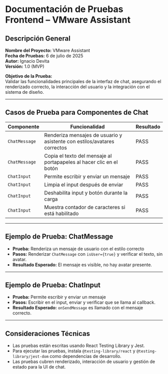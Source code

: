 # Documentación de Pruebas Frontend – VMware Assistant

## Descripción General

**Nombre del Proyecto:** VMware Assistant  
**Fecha de Pruebas:** 6 de julio de 2025  
**Autor:** Ignacio Devita  
**Versión:** 1.0 (MVP)

**Objetivo de la Prueba:**  
Validar las funcionalidades principales de la interfaz de chat, asegurando el renderizado correcto, la interacción del usuario y la integración con el sistema de diseño.

---

## Casos de Prueba para Componentes de Chat

| **Componente**   | **Funcionalidad**                                                    | **Resultado** |
|------------------|---------------------------------------------------------------------|--------------|
| `ChatMessage`    | Renderiza mensajes de usuario y asistente con estilos/avatares correctos | PASS         |
| `ChatMessage`    | Copia el texto del mensaje al portapapeles al hacer clic en el botón    | PASS         |
| `ChatInput`      | Permite escribir y enviar un mensaje                                   | PASS         |
| `ChatInput`      | Limpia el input después de enviar                                      | PASS         |
| `ChatInput`      | Deshabilita input y botón durante la carga                            | PASS         |
| `ChatInput`      | Muestra contador de caracteres si está habilitado                     | PASS         |

---

## Ejemplo de Prueba: ChatMessage

- **Prueba:** Renderiza un mensaje de usuario con el estilo correcto
- **Pasos:** Renderizar `ChatMessage` con `isUser={true}` y verificar el texto, sin avatar.
- **Resultado Esperado:** El mensaje es visible, no hay avatar presente.

---

## Ejemplo de Prueba: ChatInput

- **Prueba:** Permite escribir y enviar un mensaje
- **Pasos:** Escribir en el input, enviar y verificar que se llama al callback.
- **Resultado Esperado:** `onSendMessage` es llamado con el mensaje correcto.

---

## Consideraciones Técnicas

- Las pruebas están escritas usando React Testing Library y Jest.
- Para ejecutar las pruebas, instala `@testing-library/react` y `@testing-library/jest-dom` como dependencias de desarrollo.
- Las pruebas cubren renderizado, interacción de usuario y gestión de estado para la UI de chat. 